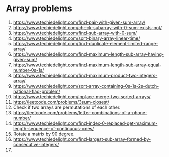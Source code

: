 # **Array problems**
1. https://www.techiedelight.com/find-pair-with-given-sum-array/
2. https://www.techiedelight.com/check-subarray-with-0-sum-exists-not/
3. https://www.techiedelight.com/find-sub-array-with-0-sum/
4. https://www.techiedelight.com/sort-binary-array-linear-time/
5. https://www.techiedelight.com/find-duplicate-element-limited-range-array/
6. https://www.techiedelight.com/find-maximum-length-sub-array-having-given-sum/
7. https://www.techiedelight.com/find-maximum-length-sub-array-equal-number-0s-1s/
8. https://www.techiedelight.com/find-maximum-product-two-integers-array/
9. https://www.techiedelight.com/sort-array-containing-0s-1s-2s-dutch-national-flag-problem/
10. https://www.techiedelight.com/inplace-merge-two-sorted-arrays/
11. https://leetcode.com/problems/3sum-closest/
12. Check if two arrays are permutations of each other.
13. https://leetcode.com/problems/letter-combinations-of-a-phone-number/
14. https://www.techiedelight.com/find-index-0-replaced-get-maximum-length-sequence-of-continuous-ones/
15. Rotate a matrix by 90 degree.
16. https://www.techiedelight.com/find-largest-sub-array-formed-by-consecutive-integers/
17. 